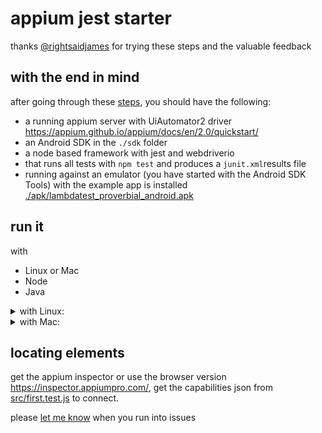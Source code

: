 # appium jest starter
thanks [@rightsaidjames](https://github.com/rightsaidjames) for trying these steps and the valuable feedback

## with the end in mind
after going through these [steps](#from-scratch), you should have the following:
* a running appium server with UiAutomator2 driver https://appium.github.io/appium/docs/en/2.0/quickstart/
* an Android SDK in the `./sdk` folder
* a node based framework with jest and webdriverio
* that runs all tests with `npm test` and produces a `junit.xml`results file
* running against an emulator (you have started with the Android SDK Tools) with the example app is installed [./apk/lambdatest_proverbial_android.apk](apk)


## run it
with
* Linux or Mac
* Node
* Java

<details>
  <summary>with Linux:</summary>


get this repository
```shell
git clone git@github.com:globalworming/appium-jest-starter.git
cd appium-jest-starter
```

install the dependencies
```shell
npm install
```

install this driver for appium
```shell
npm run env -- appium driver install uiautomator2
```

get the android sdk tools
```shell
wget https://dl.google.com/android/repository/platform-tools_r34.0.0-linux.zip -O /tmp/android_sdk.zip
unzip /tmp/android_sdk.zip -d sdk
rm /tmp/android_sdk.zip

wget https://dl.google.com/android/repository/commandlinetools-linux-9477386_latest.zip -O /tmp/commandlinetools.zip
unzip /tmp/commandlinetools.zip -d .
mkdir -p sdk/cmdline-tools
mv cmdline-tools sdk/cmdline-tools/tools
rm /tmp/commandlinetools.zip
mkdir sdk/platforms
```

accept licenses, install dependencies, a system image, and create a virtual device
```shell
# you might need a different image based on your systems architecture 
# use `sdk/cmdline-tools/tools/bin/sdkmanager --list` to see all
image="system-images;android-33;google_apis;x86_64"
yes | sdk/cmdline-tools/tools/bin/sdkmanager --licenses --sdk_root=sdk
sdk/cmdline-tools/tools/bin/sdkmanager --install "build-tools;33.0.2"  --sdk_root=sdk
echo Y | sdk/cmdline-tools/tools/bin/sdkmanager --install $image  --sdk_root=sdk
sdk/cmdline-tools/tools/bin/sdkmanager --list_installed --sdk_root=sdk
sdk/cmdline-tools/tools/bin/avdmanager --verbose create avd --force --name "car" --package $image --device "automotive_1024p_landscape" 
```

start the emulator
```shell
ANDROID_SDK_ROOT=./sdk/ sdk/emulator/emulator -avd car
```

install the app to use it in your emulator
```shell
sdk/platform-tools/adb install apk/lambdatest_proverbial_android.apk
```

start the appium server
```shell
npm run appium 
```

```shell
npm run test
```

</details>
<details>
  <summary>with Mac:</summary>


get this repository
```shell
git clone git@github.com:globalworming/appium-jest-starter.git
cd appium-jest-starter
```

install the dependencies
```shell
npm install
```

install this driver for appium
```shell
npm run env -- appium driver install uiautomator2
```

get the android sdk tools
```shell
wget https://dl.google.com/android/repository/platform-tools_r34.0.0-darwin.zip -O /tmp/android_sdk.zip
unzip /tmp/android_sdk.zip -d sdk
rm /tmp/android_sdk.zip

wget https://dl.google.com/android/repository/commandlinetools-mac-9477386_latest.zip -O /tmp/commandlinetools.zip
unzip /tmp/commandlinetools.zip -d .
mkdir -p sdk/cmdline-tools
mv cmdline-tools sdk/cmdline-tools/tools
rm /tmp/commandlinetools.zip
mkdir sdk/platforms
```

accept licenses, install dependencies, a system image, and create a virtual device
```shell
# you might need a different image based on your systems architecture 
# use `sdk/cmdline-tools/tools/bin/sdkmanager --list` to see all
image="system-images;android-33;google_apis;arm64-v8a"
yes | sdk/cmdline-tools/tools/bin/sdkmanager --licenses --sdk_root=sdk
sdk/cmdline-tools/tools/bin/sdkmanager --install "build-tools;33.0.2"  --sdk_root=sdk
echo Y | sdk/cmdline-tools/tools/bin/sdkmanager --install $image  --sdk_root=sdk
sdk/cmdline-tools/tools/bin/sdkmanager --list_installed --sdk_root=sdk
sdk/cmdline-tools/tools/bin/avdmanager --verbose create avd --force --name "car" --package $image --device "automotive_1024p_landscape" 
```

start the emulator
```shell
ANDROID_SDK_ROOT=./sdk/ sdk/emulator/emulator -avd car
```

install the app to use it in your emulator
```shell
sdk/platform-tools/adb install apk/lambdatest_proverbial_android.apk
```

start the appium server
```shell
npm run appium 
```

```shell
npm run test
```

</details>

## locating elements
get the appium inspector or use the browser version https://inspector.appiumpro.com/, get the capabilities json from [src/first.test.js](https://github.com/globalworming/appium-jest-starter/blob/main/src/first.test.js#L3) to connect.


please [let me know](https://github.com/globalworming/appium-jest-starter/issues/new) when you run into issues
